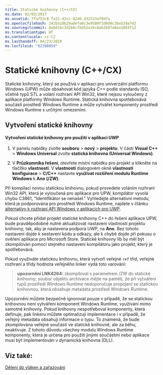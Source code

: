 ```yaml
---
title: Statické knihovny (C++/CX)
ms.date: 02/03/2017
ms.assetid: 7faf53c8-fa21-42cc-8246-d32533ef9dfa
ms.openlocfilehash: 242ba10b29a8efe0c3e9580f1d0d0c3be529a7d2
ms.sourcegitcommit: 0ab61bc3d2b6cfbd52a16c6ab2b97a8ea1864f12
ms.translationtype: HT
ms.contentlocale: cs-CZ
ms.lasthandoff: 04/23/2019
ms.locfileid: "62398859"
---
```

# <a name="static-libraries-ccx"></a>Statické knihovny (C++/CX)

Statické knihovny, který se používá v aplikaci pro univerzální platformu Windows (UPW) může obsahovat kód jazyka C++ podle standardu ISO, včetně typů STL a volání rozhraní API Win32, které nejsou vyloučeny z aplikace platformy Windows Runtime. Statická knihovna spotřebovává součásti prostředí Windows Runtime a může vytvářet komponenty prostředí Windows Runtime s určitými omezeními.

## <a name="creating-static-libraries"></a>Vytvoření statické knihovny

#### <a name="to-create-a-static-library-for-use-in-a-uwp-app"></a>Vytvoření statické knihovny pro použití v aplikaci UWP

1. V panelu nabídky zvolte **souboru** > **nový** > **projektu**. V části **Visual C++** > **Windows Universal** zvolte **statická knihovna (Universal Windows)**.

1. V **Průzkumníka řešení**, otevřete místní nabídku pro projekt a klikněte na tlačítko **vlastnosti**. V **vlastnosti** dialogovém okně **vlastnosti konfigurace** > **C/C++** nastavte **využívat rozšíření modulu Runtime Windows** k **Ano (/ZW)**.

Při kompilaci novou statickou knihovnu, pokud provedete voláním rozhraní Win32 API, která je vyloučená pro aplikace pro UPW, kompilátor vyvolá chybu C3861, "Identifikátor se nenašel." Vyhledejte alternativní metodu, která je podporována pro prostředí Windows Runtime, najdete v článku [alternativy k rozhraní API Windows v aplikacích pro UWP](/uwp/win32-and-com/alternatives-to-windows-apis-uwp).

Pokud chcete přidat projekt statické knihovny C++ do řešení aplikace UPW, bude pravděpodobně nutné aktualizovat nastavení vlastností projektu knihovny, tak, aby je nastavena podpora UWP, na **Ano**. Bez tohoto nastavení dojde k sestavení kódu a odkazy, ale k chybě dojde při pokusu o ověření aplikace pro Microsoft Store. Statické knihovny lib by měl být zkompilován pomocí stejného nastavení kompilátoru jako projekt, který je spotřebovává.

Pokud využíváte statickou knihovnu, která vytvoří veřejné `ref` tříd, veřejné rozhraní a třídy hodnota veřejného linker vydá toto varování:

> **upozornění LNK4264:** zkompiloval s parametrem /ZW do statické knihovny; soubor objektu archivace mějte na paměti, že při vytváření typů prostředí Windows Runtime nedoporučuje propojení se statickou knihovnou, která obsahuje metadata prostředí Windows Runtime.

Upozornění můžete bezpečně ignorovat pouze v případě, že se statickou knihovnou není vytváření komponent Windows Runtime, využívání mimo samotné knihovny. Pokud knihovny nespotřeboval komponenty, která definuje, pak linkeru můžete optimalizují implementace i v případě, že veřejný metadata obsahují informace o typu. To znamená, že bude zkompilována veřejné součásti ve statické knihovně, ale za běhu, neaktivuje. Z tohoto důvodu všechny modulu Windows Runtime komponenty, která je určena pro použití jinými součástmi nebo aplikace musí být implementován v dynamická knihovna (DLL).

## <a name="see-also"></a>Viz také:

[Dělení do vláken a zařazování](../cppcx/threading-and-marshaling-c-cx.md)
